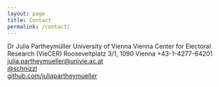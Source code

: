 ```yaml
---
layout: page
title: Contact
permalink: /contact/
---
```



Dr Julia Partheymüller
University of Vienna
Vienna Center for Electoral Research (VieCER)
Rooseveltplatz 3/1, 1090 Vienna
<i class="fas fa-igloo"></i> +43-1-4277-64201
<i class="fas fa-envelope"></i>  <a href="mailto:julia.partheymueller@univie.ac.at"> julia.partheymueller@univie.ac.at</a><br/>
<i class="fab fa-twitter"></i><a href="https://twitter.com/schnizzl"> @schnizzl</a><br/>
<i class="fab fa-github"></i>  <a href="https://github.com/juliapartheymueller">github.com/juliapartheymueller</a><br/>

